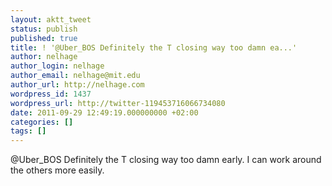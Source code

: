 ```yaml
---
layout: aktt_tweet
status: publish
published: true
title: ! '@Uber_BOS Definitely the T closing way too damn ea...'
author: nelhage
author_login: nelhage
author_email: nelhage@mit.edu
author_url: http://nelhage.com
wordpress_id: 1437
wordpress_url: http://twitter-119453716066734080
date: 2011-09-29 12:49:19.000000000 +02:00
categories: []
tags: []
---
```

@Uber_BOS Definitely the T closing way too damn early. I can work around the others more easily.
